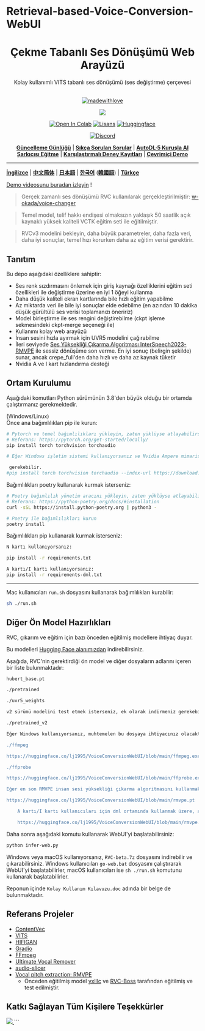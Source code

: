 # Retrieval-based-Voice-Conversion-WebUI


<div align="center">

<h1>Çekme Tabanlı Ses Dönüşümü Web Arayüzü</h1>
Kolay kullanımlı VITS tabanlı ses dönüşümü (ses değiştirme) çerçevesi<br><br>

[![madewithlove](https://img.shields.io/badge/made_with-%E2%9D%A4-red?style=for-the-badge&labelColor=orange
)](https://github.com/RVC-Project/Retrieval-based-Voice-Conversion-WebUI)

<img src="https://counter.seku.su/cmoe?name=rvc&theme=r34" /><br>

[![Open In Colab](https://img.shields.io/badge/Colab-F9AB00?style=for-the-badge&logo=googlecolab&color=525252)](https://colab.research.google.com/github/RVC-Project/Retrieval-based-Voice-Conversion-WebUI/blob/main/Retrieval_based_Voice_Conversion_WebUI.ipynb)
[![Lisans](https://img.shields.io/badge/LICENSE-MIT-green.svg?style=for-the-badge)](https://github.com/RVC-Project/Retrieval-based-Voice-Conversion-WebUI/blob/main/LICENSE)
[![Huggingface](https://img.shields.io/badge/🤗%20-Spaces-yellow.svg?style=for-the-badge)](https://huggingface.co/lj1995/VoiceConversionWebUI/tree/main/)

[![Discord](https://img.shields.io/badge/RVC%20Geliştiricileri-Discord-7289DA?style=for-the-badge&logo=discord&logoColor=white)](https://discord.gg/HcsmBBGyVk)

[**Güncelleme Günlüğü**](https://github.com/RVC-Project/Retrieval-based-Voice-Conversion-WebUI/blob/main/docs/Changelog_TR.md) | [**Sıkça Sorulan Sorular**](https://github.com/RVC-Project/Retrieval-based-Voice-Conversion-WebUI/wiki/S%C4%B1k%C3%A7a-Sorulan-Sorular) | [**AutoDL·5 Kuruşla AI Şarkıcısı Eğitme**](https://github.com/RVC-Project/Retrieval-based-Voice-Conversion-WebUI/wiki/Autodl%E2%80%A25-Kuru%C5%9Fla-AI-%C5%9Eark%C4%B1c%C4%B1s%C4%B1-E%C4%9Fitme) | [**Karşılaştırmalı Deney Kayıtları**](https://github.com/RVC-Project/Retrieval-based-Voice-Conversion-WebUI/wiki/Autodl%E2%80%A25-Kuru%C5%9Fla-AI-%C5%9Eark%C4%B1c%C4%B1s%C4%B1-E%C4%9Fitme) | [**Çevrimiçi Demo**](https://huggingface.co/spaces/Ricecake123/RVC-demo)

</div>

------

[**İngilizce**](./docs/README.en.md) | [**中文简体**](./README.md) | [**日本語**](./docs/README.ja.md) | [**한국어**](./docs/README.ko.md) ([**韓國語**](./docs/README.ko.han.md)) | [**Türkçe**](./docs/README.tr.md)

[Demo videosunu buradan izleyin](https://www.bilibili.com/video/BV1pm4y1z7Gm/) !

> Gerçek zamanlı ses dönüşümü RVC kullanılarak gerçekleştirilmiştir: [w-okada/voice-changer](https://github.com/w-okada/voice-changer)

> Temel model, telif hakkı endişesi olmaksızın yaklaşık 50 saatlik açık kaynaklı yüksek kaliteli VCTK eğitim seti ile eğitilmiştir. 

> RVCv3 modelini bekleyin, daha büyük parametreler, daha fazla veri, daha iyi sonuçlar, temel hızı korurken daha az eğitim verisi gerektirir.

## Tanıtım
Bu depo aşağıdaki özelliklere sahiptir:
+ Ses renk sızdırmasını önlemek için giriş kaynağı özelliklerini eğitim seti özellikleri ile değiştirme üzerine en iyi 1 öğeyi kullanma
+ Daha düşük kaliteli ekran kartlarında bile hızlı eğitim yapabilme
+ Az miktarda veri ile bile iyi sonuçlar elde edebilme (en azından 10 dakika düşük gürültülü ses verisi toplamanızı öneririz)
+ Model birleştirme ile ses rengini değiştirebilme (ckpt işleme sekmesindeki ckpt-merge seçeneği ile)
+ Kullanımı kolay web arayüzü
+ İnsan sesini hızla ayırmak için UVR5 modelini çağırabilme
+ İleri seviyede [Ses Yüksekliği Çıkarma Algoritması InterSpeech2023-RMVPE](#Referans-Projeler) ile sessiz dönüşüme son verme. En iyi sonuç (belirgin şekilde) sunar, ancak crepe_full'den daha hızlı ve daha az kaynak tüketir
+ Nvidia A ve I kart hızlandırma desteği

## Ortam Kurulumu
Aşağıdaki komutları Python sürümünün 3.8'den büyük olduğu bir ortamda çalıştırmanız gerekmektedir.  

(Windows/Linux)  
Önce ana bağımlılıkları pip ile kurun:
```bash
# Pytorch ve temel bağımlılıkları yükleyin, zaten yüklüyse atlayabilirsiniz
# Referans: https://pytorch.org/get-started/locally/
pip install torch torchvision torchaudio

# Eğer Windows işletim sistemi kullanıyorsanız ve Nvidia Ampere mimarisine (RTX30xx) sahipseniz, #21 numaralı işlemin deneyimine göre, pytorch'un doğru cuda sürümünü belirtmeniz

 gerekebilir.
#pip install torch torchvision torchaudio --index-url https://download.pytorch.org/whl/cu117
```

Bağımlılıkları poetry kullanarak kurmak isterseniz:
```bash
# Poetry bağımlılık yönetim aracını yükleyin, zaten yüklüyse atlayabilirsiniz
# Referans: https://python-poetry.org/docs/#installation
curl -sSL https://install.python-poetry.org | python3 -

# Poetry ile bağımlılıkları kurun
poetry install
```

Bağımlılıkları pip kullanarak kurmak isterseniz:
```bash
N kartı kullanıyorsanız:

pip install -r requirements.txt

A kartı/I kartı kullanıyorsanız:
pip install -r requirements-dml.txt

```

------
Mac kullanıcıları `run.sh` dosyasını kullanarak bağımlılıkları kurabilir:
```bash
sh ./run.sh
```

## Diğer Ön Model Hazırlıkları
RVC, çıkarım ve eğitim için bazı önceden eğitilmiş modellere ihtiyaç duyar.

Bu modelleri [Hugging Face alanımızdan](https://huggingface.co/lj1995/VoiceConversionWebUI/tree/main/) indirebilirsiniz.

Aşağıda, RVC'nin gerektirdiği ön model ve diğer dosyaların adlarını içeren bir liste bulunmaktadır:
```bash
hubert_base.pt

./pretrained 

./uvr5_weights

v2 sürümü modelini test etmek isterseniz, ek olarak indirmeniz gerekebilir

./pretrained_v2 

Eğer Windows kullanıyorsanız, muhtemelen bu dosyaya ihtiyacınız olacaktır. Ffmpeg ve ffprobe zaten kuruluysa bu adımı atlayabilirsiniz; Ubuntu/Debian kullanıcıları apt install ffmpeg komutunu kullanarak bu kütüphaneleri kurabilirler, Mac kullanıcıları ise brew install ffmpeg komutunu kullanarak kurabilirler (önceden Brew'ı kurmanız gerekebilir).

./ffmpeg

https://huggingface.co/lj1995/VoiceConversionWebUI/blob/main/ffmpeg.exe

./ffprobe

https://huggingface.co/lj1995/VoiceConversionWebUI/blob/main/ffprobe.exe

Eğer en son RMVPE insan sesi yüksekliği çıkarma algoritmasını kullanmak isterseniz, ses yüksekliği çıkarma modeli parametrelerini indirip RVC ana dizinine koymalısınız.

https://huggingface.co/lj1995/VoiceConversionWebUI/blob/main/rmvpe.pt

    A kartı/I kartı kullanıcıları için dml ortamında kullanmak üzere, aşağıdaki dosyayı indirin

    https://huggingface.co/lj1995/VoiceConversionWebUI/blob/main/rmvpe.onnx

```
Daha sonra aşağıdaki komutu kullanarak WebUI'yi başlatabilirsiniz:
```bash
python infer-web.py
```

Windows veya macOS kullanıyorsanız, `RVC-beta.7z` dosyasını indirebilir ve çıkarabilirsiniz. Windows kullanıcıları `go-web.bat` dosyasını çalıştırarak WebUI'yi başlatabilirler, macOS kullanıcıları ise `sh ./run.sh` komutunu kullanarak başlatabilirler.

Reponun içinde `Kolay Kullanım Kılavuzu.doc` adında bir belge de bulunmaktadır.

## Referans Projeler
+ [ContentVec](https://github.com/auspicious3000/contentvec/)
+ [VITS](https://github.com/jaywalnut310/vits)
+ [HIFIGAN](https://github.com/jik876/hifi-gan)
+ [Gradio](https://github.com/gradio-app/gradio)
+ [FFmpeg](https://github.com/FFmpeg/FFmpeg)
+ [Ultimate Vocal Remover](https://github.com/Anjok07/ultimatevocalremovergui)
+ [audio-slicer](https://github.com/openvpi/audio-slicer)
+ [Vocal pitch extraction: RMVPE](https://github.com/Dream-High/RMVPE)
  + Önceden eğitilmiş model [yxlllc](https://github.com/yxlllc/RMVPE) ve [RVC-Boss](https://github.com/RVC-Boss) tarafından eğitilmiş ve test edilmiştir.

## Katkı Sağlayan Tüm Kişilere Teşekkürler
<a href="https://github.com/RVC-Project/Retrieval-based-Voice-Conversion-WebUI/graphs/contributors" target="_blank">
  <img src="https://contrib.rocks/image?repo=RVC-Project/Retrieval-based-Voice-Conversion-WebUI" />
</a>
```


